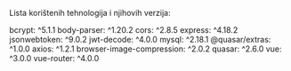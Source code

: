Lista korištenih tehnologija i njihovih verzija:

bcrypt: ^5.1.1
body-parser: ^1.20.2
cors: ^2.8.5
express: ^4.18.2
jsonwebtoken: ^9.0.2
jwt-decode: ^4.0.0
mysql: ^2.18.1
@quasar/extras: ^1.0.0
axios: ^1.2.1
browser-image-compression: ^2.0.2
quasar: ^2.6.0
vue: ^3.0.0
vue-router: ^4.0.0
